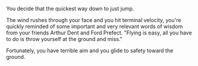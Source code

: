 You decide that the quickest way down to just jump. 

The wind rushes through your face and you hit terminal velocity, you're quickly reminded of some important and very relevant words of wisdom from your friends Arthur Dent and Ford Prefect. 
"Flying is easy, all you have to do is throw yourself at the ground and miss."

Fortunately, you have terrible aim and you glide to safety toward the ground. 